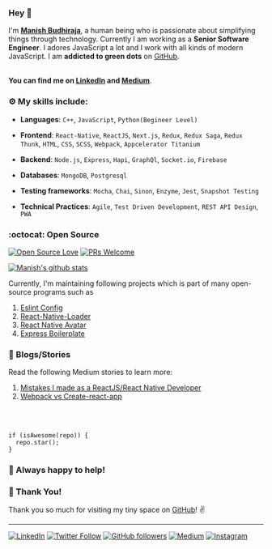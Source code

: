 ### Hey :wave:

I'm **[Manish Budhiraja](https://www.linkedin.com/in/imbudhiraja/)**, a human being who is passionate about simplifying things through technology.
Currently I am working as a **Senior Software Engineer**. I adores JavaScript a lot and I work with all kinds of modern JavaScript. I am **addicted to green dots** on [GitHub](https://github.com/imbudhiraja?tab=repositories).

<br /> **You can find me on [LinkedIn](https://www.linkedin.com/in/imbudhiraja/) and [Medium](https://medium.com/@imbudhiraja)**.


### :gear: My skills include:

- **Languages**: `C++`, `JavaScript`, `Python(Begineer Level)`

- **Frontend**: `React-Native`, `ReactJS`, `Next.js`, `Redux`, `Redux Saga`, `Redux Thunk`, `HTML`, `CSS`, `SCSS`, `Webpack`, `Appcelerator Titanium`

- **Backend**: `Node.js`, `Express`, `Hapi`, `GraphQl`, `Socket.io`, `Firebase`

- **Databases**: `MongoDB`, `Postgresql`

- **Testing frameworks**: `Mocha`, `Chai`, `Sinon`, `Enzyme`, `Jest`, `Snapshot Testing`

- **Technical Practices**: `Agile`, `Test Driven Development`, `REST API Design`, `PWA`



### :octocat: Open Source

[![Open Source Love](https://badges.frapsoft.com/os/v2/open-source.svg?v=103)](https://github.com/imbudhiraja) [![PRs Welcome](https://img.shields.io/badge/PRs-welcome-brightgreen.svg?style=flat&logo=github)](https://github.com/imbudhiraja/express-boilerplate)


[![Manish's github stats](https://github-readme-stats.vercel.app/api?username=imbudhiraja&show_icons=true)](https://github.com/imbudhiraja/)



Currently, I'm maintaining following projects which is part of many open-source programs such as

1. [Eslint Config](https://github.com/imbudhiraja/eslint-config-imbudhiraja)
2. [React-Native-Loader](https://github.com/imbudhiraja/react-native-lottie-loader)
3. [React Native Avatar](https://github.com/imbudhiraja/rn-avatar)
4. [Express Boilerplate](https://github.com/imbudhiraja/express-boilerplate)


### :book: Blogs/Stories

Read the following Medium stories to learn more:
1. [Mistakes I made as a ReactJS/React Native Developer](https://medium.com/@imbudhiraja/mistakes-i-made-as-a-reactjs-react-native-developer-af2e8e07d4d)
2. [Webpack vs Create-react-app](https://medium.com/@imbudhiraja/webpack-vs-create-react-app-cb72c47f8100)

<br />
<br />

```
if (isAwesome(repo)) {
  repo.star();
}
```

### :handshake: Always happy to help!
### :hugs: Thank You!
Thank you so much for visiting my tiny space on [GitHub](https://github.com/imbudhiraja/imbudhiraja)! :v:

----

[![LinkedIn](https://img.shields.io/static/v1.svg?label=LinkedIn&message=@imbudhiraja&logo=linkedin&style=flat&color=blue)](https://www.linkedin.com/in/imbudhiraja/) [![Twitter Follow](https://img.shields.io/twitter/follow/imbudhiraja?style=social)](https://twitter.com/imbudhiraja) [![GitHub followers](https://img.shields.io/github/followers/imbudhiraja.svg?label=Follow%20@imbudhiraja&style=social)](https://github.com/imbudhiraja/) [![Medium](https://img.shields.io/static/v1.svg?label=Medium&message=@imbudhiraja&logo=medium&style=flat&color=blue)](https://medium.com/@imbudhiraja) [![Instagram](https://img.shields.io/static/v1.svg?label=Instagram&message=iammanishbudhiraja&logo=instagram)](https://instagram.com/iammanishbudhiraja)

